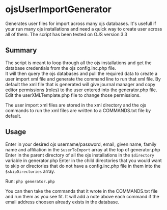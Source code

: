 # ojsUserImportGenerator
Generates user files for import across many ojs databases.  It's usefull if your run many ojs installations and need a quick way to create user across all of them.
The script has been tested on OJS version 3.3

## Summary
The script is meant to loop through all the ojs installations and get the database credentials from the ojs config.inc.php file.  
It will then query the ojs databases and pull the required data to create a user import xml file  and generate the command line to run that xml file.
By default the xml file that is generated will give journal manager and copy editor permissions (roles) to the user entered into the generator.php file.  Edit the userXMLTemplate.php file to change those permissions.

The user import xml files are stored in the xml directory and the ojs commands to run the xml files are written to a COMMANDS.txt file by default.

## Usage
Enter in your desired ojs username/password, email, given name, family name and affiliation in the `$userToImport` array at the top of generator.php
Enter in the parent directory of all the ojs installations in the `$directory` variable in generator.php
Enter in the child directories that you would want to skip or directories that do not have a config.inc.php file in them into the `$skipDirectories` array.

Run:
`php generator.php`

You can then take the commands that it wrote in the COMMANDS.txt file and run them as you see fit. It will add a note above each command if the email address choosen already exists in the database.
